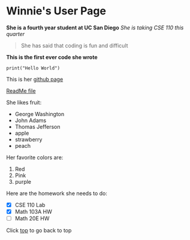 # Winnie's User Page
**She is a fourth year student at UC San Diego**
*She is taking CSE 110 this quarter*
>She has said that coding is fun and difficult

**This is the first ever code she wrote**

```
print("Hello World")

```

This is her [github page](https://github.com/yunyiwinnieshe)

[ReadMe file](/README.md)

She likes fruit:
- George Washington
- John Adams
- Thomas Jefferson
- apple
- strawberry
- peach

Her favorite colors are:
1. Red
2. Pink
3. purple
   

Here are the homework she needs to do:
- [x] CSE 110 Lab
- [x] Math 103A HW
- [ ] Math 20E HW

Click [top](#winnies-user-page) to go back to top